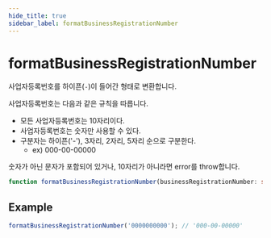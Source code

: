 ```yaml
---
hide_title: true
sidebar_label: formatBusinessRegistrationNumber
---
```


# formatBusinessRegistrationNumber

사업자등록번호를 하이픈(`-`)이 들어간 형태로 변환합니다.

사업자등록번호는 다음과 같은 규칙을 따릅니다.

- 모든 사업자등록번호는 10자리이다.
- 사업자등록번호는 숫자만 사용할 수 있다.
- 구분자는 하이픈('-'), 3자리, 2자리, 5자리 순으로 구분한다.
  - ex) 000-00-00000

숫자가 아닌 문자가 포함되어 있거나, 10자리가 아니라면 error를 throw합니다.

```typescript
function formatBusinessRegistrationNumber(businessRegistrationNumber: string): string;
```

## Example

```typescript
formatBusinessRegistrationNumber('0000000000'); // '000-00-00000'
```
